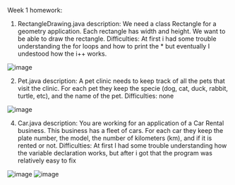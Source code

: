 Week 1 homework:
1) RectangleDrawing.java description: We need a class Rectangle for a geometry application. Each rectangle has width and 
height. We want to be able to draw the rectangle.
Difficulties: At first i had some trouble understanding the for loops and how to print the * but eventually I undestood how the i++ works.




![image](https://github.com/user-attachments/assets/918b3087-abd7-43f7-a393-4ae4448c852f)

2) Pet.java description: A pet clinic needs to keep track of all the pets that visit the clinic. For each pet they keep 
the specie (dog, cat, duck, rabbit, turtle, etc), and the name of the pet.
Difficulties: none




![image](https://github.com/user-attachments/assets/6650bd32-018b-4421-bee4-098670f95c54)

4) Car.java description: You are working for an application of a Car Rental business. This business has a fleet of 
cars. For each car they keep the plate number, the model, the number of kilometers 
(km), and if it is rented or not. 
Difficulties: At first I had some trouble understanding how the variable declaration works, but after i got that the program was relatively easy to fix




![image](https://github.com/user-attachments/assets/61e67fd7-e8e5-4ce5-9695-d9a19d4247fc)
![image](https://github.com/user-attachments/assets/43793613-3342-42e1-be93-1eb12ca0269d)

